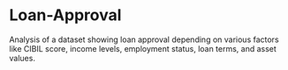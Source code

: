 # Loan-Approval
Analysis of a dataset showing loan approval depending on various factors like CIBIL score,  income levels, employment status, loan terms, and asset values.

